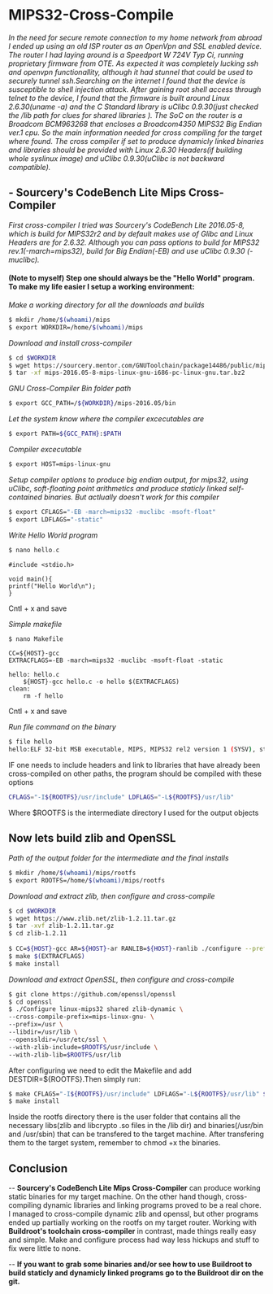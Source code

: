 # MIPS32-Cross-Compile

*In the need for secure remote connection to my home network from abroad I ended up using an old ISP router as an OpenVpn and SSL enabled device. The router I had laying around is a Speedport W 724V Typ Ci, running proprietary firmware from OTE. As expected it was completely lucking ssh and openvpn functionallity, although it had stunnel that could be used to securely tunnel ssh.Searching on the internet I found that the device is susceptible to shell injection attack. After gaining root shell access through telnet to the device, I found that the firmware is built around Linux 2.6.30(uname -a) and the C Standard library is uClibc 0.9.30(just checked the /lib path for clues for shared libraries ). The SoC on the router is a Broadcom BCM963268 that encloses a Broadcom4350 MIPS32 Big Endian ver.1 cpu.
So the main information needed for cross compiling for the target where found. The cross compiler if set to produce dynamicly linked binaries and libraries should be provided with Linux 2.6.30 Headers(if building whole syslinux image) and uClibc 0.9.30(uClibc is not backward compatible).*

## - Sourcery's CodeBench Lite Mips Cross-Compiler
   *First cross-compiler I tried was Sourcery's CodeBench Lite 2016.05-8, which is build for MIPS32r2 and by default makes use of Glibc and Linux Headers are for 2.6.32. Although you can pass options to build for MIPS32 rev.1(-march=mips32), build for Big Endian(-EB) and use uClibc 0.9.30 (-muclibc).*

#### (Note to myself) Step one should always be the "Hello World" program. To make my life easier I setup a working environment:

*Make a working directory for all the downloads and builds*
```bash
$ mkdir /home/$(whoami)/mips
$ export WORKDIR=/home/$(whoami)/mips
```

*Download and install cross-compiler*
```bash
$ cd $WORKDIR
$ wget https://sourcery.mentor.com/GNUToolchain/package14486/public/mips-linux-gnu/mips-2016.05-8-mips-linux-gnu-i686-pc-linux-gnu.tar.bz2
$ tar -xf mips-2016.05-8-mips-linux-gnu-i686-pc-linux-gnu.tar.bz2
```

*GNU Cross-Compiler Bin folder path*
```bash
$ export GCC_PATH=/${WORKDIR}/mips-2016.05/bin 
```

*Let the system know where the compiler excecutables are*
```bash
$ export PATH=${GCC_PATH}:$PATH
```

*Compiler excecutable*
```bash
$ export HOST=mips-linux-gnu
```

*Setup compiler options to produce big endian output, for mips32, using uClibc, soft-floating point arithmetics and produce staticly linked self-contained binaries. But actlually doesn't work for this compiler*
```bash
$ export CFLAGS="-EB -march=mips32 -muclibc -msoft-float"
$ export LDFLAGS="-static"
```

*Write Hello World program*
```c
$ nano hello.c
```
```code
#include <stdio.h>

void main(){
printf("Hello World\n");
}
```
Cntl + x and save

*Simple makefile*
```bash
$ nano Makefile
```
```code
CC=${HOST}-gcc
EXTRACFLAGS=-EB -march=mips32 -muclibc -msoft-float -static

hello: hello.c
	${HOST}-gcc hello.c -o hello $(EXTRACFLAGS)
clean:
	rm -f hello
```
Cntl + x and save

*Run file command on the binary*
```bash
$ file hello
hello:ELF 32-bit MSB executable, MIPS, MIPS32 rel2 version 1 (SYSV), statically linked, not stripped
```
IF one needs to include headers and link to libraries that have already been cross-compiled on other paths, the program should be compiled with these options
```bash
CFLAGS="-I${ROOTFS}/usr/include" LDFLAGS="-L${ROOTFS}/usr/lib"
```
Where $ROOTFS is the intermediate directory I used for the output objects

## Now lets build zlib and OpenSSL

*Path of the output folder for the intermediate and the final installs*
```bash
$ mkdir /home/$(whoami)/mips/rootfs
$ export ROOTFS=/home/$(whoami)/mips/rootfs
```
*Download and extract zlib, then configure and cross-compile*
```bash
$ cd $WORKDIR
$ wget https://www.zlib.net/zlib-1.2.11.tar.gz
$ tar -xvf zlib-1.2.11.tar.gz
$ cd zlib-1.2.11
 
$ CC=${HOST}-gcc AR=${HOST}-ar RANLIB=${HOST}-ranlib ./configure --prefix=$ROOTFS/usr  
$ make $(EXTRACFLAGS)
$ make install
```
*Download and extract OpenSSL, then configure and cross-compile*
```bash
$ git clone https://github.com/openssl/openssl
$ cd openssl
$ ./Configure linux-mips32 shared zlib-dynamic \
--cross-compile-prefix=mips-linux-gnu- \
--prefix=/usr \
--libdir=/usr/lib \
--openssldir=/usr/etc/ssl \
--with-zlib-include=$ROOTFS/usr/include \
--with-zlib-lib=$ROOTFS/usr/lib
```
After configuring we need to edit the Makefile and add DESTDIR=${ROOTFS}.Then simply run:
```bash
$ make CFLAGS="-I${ROOTFS}/usr/include" LDFLAGS="-L${ROOTFS}/usr/lib" $(EXTRACFLAGS)
$ make install
```

Inside the rootfs directory there is the user folder that contains all the necessary libs(zlib and libcrypto .so files in the /lib dir) and binaries(/usr/bin and /usr/sbin) that can be transfered to the target machine. After transfering them to the target system, remember to chmod +x the binaries.
 


## Conclusion
-- **Sourcery's CodeBench Lite Mips Cross-Compiler** can produce working static binaries for my target machine. On the other hand though, cross-compiling dynamic libraries and linking programs proved to be a real chore. I managed to cross-compile dynamic zlib and openssl, but other programs ended up partially working on the rootfs on my target router. 
Working with **Buildroot's toolchain cross-compiler** in contrast, made things really easy and simple. Make and configure process had way less hickups and stuff to fix were little to none. 

-- **If you want to grab some binaries and/or see how to use Buildroot to build staticly and dynamicly linked programs go to the Buildroot dir on the git.**
